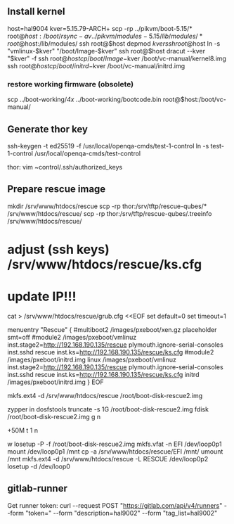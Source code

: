 Install kernel
--------------

host=hal9004
kver=5.15.79-ARCH+
scp -rp ../pikvm/boot-5.15/* root@$host:/boot/
rsync -av ../pikvm/modules-5.15/lib/modules/* root@$host:/lib/modules/
ssh root@$host depmod $kver
ssh root@$host ln -s "vmlinux-$kver" "/boot/Image-$kver"
ssh root@$host dracut --kver "$kver" -f
ssh root@$host cp /boot/Image-$kver /boot/vc-manual/kernel8.img
ssh root@$host cp /boot/initrd-$kver /boot/vc-manual/initrd.img

### restore working firmware (obsolete)

scp ../boot-working/*4x* ../boot-working/bootcode.bin root@$host:/boot/vc-manual/

Generate thor key
-----------------

ssh-keygen -t ed25519 -f /usr/local/openqa-cmds/test-1-control
ln -s test-1-control /usr/local/openqa-cmds/test-control

thor:
vim ~control/.ssh/authorized_keys

Prepare rescue image
--------------------

mkdir /srv/www/htdocs/rescue
scp -rp thor:/srv/tftp/rescue-qubes/* /srv/www/htdocs/rescue/
scp -rp thor:/srv/tftp/rescue-qubes/.treeinfo /srv/www/htdocs/rescue/

# adjust (ssh keys) /srv/www/htdocs/rescue/ks.cfg

# update IP!!!
cat > /srv/www/htdocs/rescue/grub.cfg <<EOF
set default=0
set timeout=1

menuentry "Rescue" {
	#multiboot2 /images/pxeboot/xen.gz placeholder smt=off
	#module2 /images/pxeboot/vmlinuz inst.stage2=http://192.168.190.135/rescue plymouth.ignore-serial-consoles inst.sshd rescue inst.ks=http://192.168.190.135/rescue/ks.cfg
	#module2 /images/pxeboot/initrd.img
	linux /images/pxeboot/vmlinuz inst.stage2=http://192.168.190.135/rescue plymouth.ignore-serial-consoles inst.sshd rescue inst.ks=http://192.168.190.135/rescue/ks.cfg
	initrd /images/pxeboot/initrd.img
}
EOF

mkfs.ext4 -d /srv/www/htdocs/rescue /root/boot-disk-rescue2.img


zypper in dosfstools
truncate -s 1G /root/boot-disk-rescue2.img
fdisk /root/boot-disk-rescue2.img
g
n


+50M
t
1
n



w
losetup -P -f /root/boot-disk-rescue2.img
mkfs.vfat -n EFI /dev/loop0p1
mount /dev/loop0p1 /mnt
cp -a /srv/www/htdocs/rescue/EFI /mnt/
umount /mnt
mkfs.ext4 -d /srv/www/htdocs/rescue -L RESCUE /dev/loop0p2
losetup -d /dev/loop0



gitlab-runner
-------------

Get runner token:
curl --request POST "https://gitlab.com/api/v4/runners" --form "token=<registration-token>" --form "description=hal9002" --form "tag_list=hal9002"
